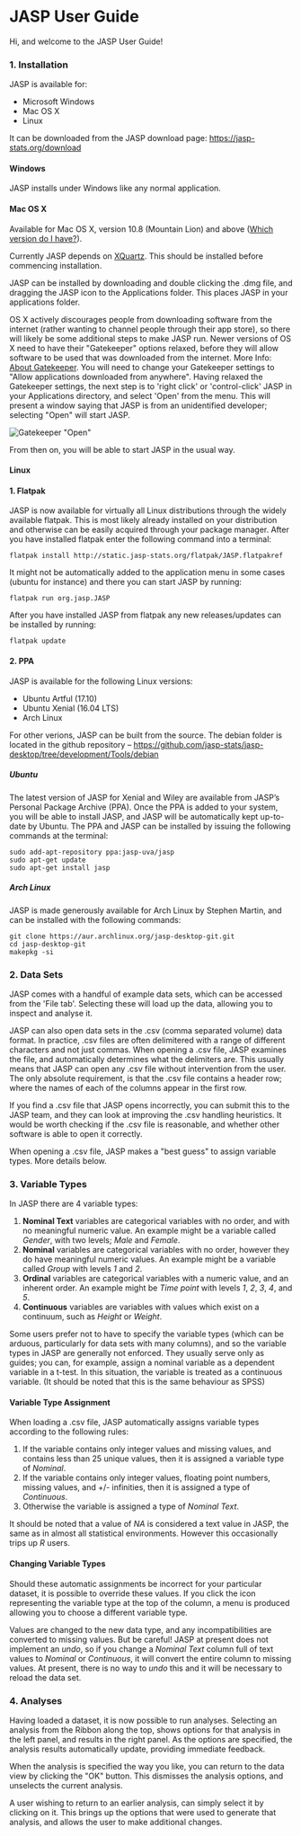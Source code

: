 
JASP User Guide
===============

Hi, and welcome to the JASP User Guide!

### 1. Installation

JASP is available for:

 - Microsoft Windows
 - Mac OS X
 - Linux

It can be downloaded from the JASP download page: https://jasp-stats.org/download

#### Windows

JASP installs under Windows like any normal application.

#### Mac OS X

Available for Mac OS X, version 10.8 (Mountain Lion) and above ([Which version do I have?](http://pondini.org/OSX/OSXversion.html)).

Currently JASP depends on [XQuartz](http://xquartz.macosforge.org/landing/). This should be installed before commencing installation.

JASP can be installed by downloading and double clicking the .dmg file, and dragging the JASP icon to the Applications folder. This places JASP in your applications folder.

OS X actively discourages people from downloading software from the internet (rather wanting to channel people through their app store), so there will likely be some additional steps to make JASP run. Newer versions of OS X need to have their "Gatekeeper" options relaxed, before they will allow software to be used that was downloaded from the internet. More Info: [About Gatekeeper](https://support.apple.com/en-us/HT202491). You will need to change your Gatekeeper settings to "Allow applications downloaded from anywhere". Having relaxed the Gatekeeper settings, the next step is to 'right click' or 'control-click' JASP in your Applications directory, and select 'Open' from the menu. This will present a window saying that JASP is from an unidentified developer; selecting "Open" will start JASP.

![Gatekeeper "Open"](https://raw.githubusercontent.com/jasp-stats/jasp-desktop/development/Docs/user-guide/gakekeeper.png)

From then on, you will be able to start JASP in the usual way.

#### Linux

#### 1. Flatpak
JASP is now available for virtually all Linux distributions through the widely available flatpak. This is most likely already installed on your distribution and otherwise can be  easily acquired through your package manager. After you have installed flatpak enter the following command into a terminal:
```
flatpak install http://static.jasp-stats.org/flatpak/JASP.flatpakref
```
It might not be automatically added to the application menu in some cases (ubuntu for instance) and there you can start JASP by running:
```
flatpak run org.jasp.JASP
```
After you have installed JASP from flatpak any new releases/updates can be installed by running:
```
flatpak update
```

#### 2. PPA
JASP is available for the following Linux versions:

 - Ubuntu Artful (17.10)
 - Ubuntu Xenial (16.04 LTS)
 - Arch Linux

For other verions, JASP can be built from the source. The debian folder is located in the github repository –  https://github.com/jasp-stats/jasp-desktop/tree/development/Tools/debian

##### Ubuntu

The latest version of JASP for Xenial and Wiley are available from JASP’s Personal Package Archive (PPA). Once the PPA is added to your system, you will be able to install JASP, and JASP will be automatically kept up-to-date by Ubuntu. The PPA and JASP can be installed by issuing the following commands at the terminal:

    sudo add-apt-repository ppa:jasp-uva/jasp
    sudo apt-get update
    sudo apt-get install jasp

##### Arch Linux

JASP is made generously available for Arch Linux by Stephen Martin, and can be installed with the following commands:

    git clone https://aur.archlinux.org/jasp-desktop-git.git
    cd jasp-desktop-git
    makepkg -si


### 2. Data Sets

JASP comes with a handful of example data sets, which can be accessed from the 'File tab'. Selecting these will load up the data, allowing you to inspect and analyse it.

JASP can also open data sets in the .csv (comma separated volume) data format. In practice, .csv files are often delimitered with a range of different characters and not just commas. When opening a .csv file, JASP examines the file, and automatically determines what the delimiters are. This usually means that JASP can open any .csv file without intervention from the user. The only absolute requirement, is that the .csv file contains a header row; where the names of each of the columns appear in the first row.

If you find a .csv file that JASP opens incorrectly, you can submit this to the JASP team, and they can look at improving the .csv handling heuristics. It would be worth checking if the .csv file is reasonable, and whether other software is able to open it correctly.

When opening a .csv file, JASP makes a "best guess" to assign variable types. More details below.

### 3. Variable Types

In JASP there are 4 variable types:

1. **Nominal Text** variables are categorical variables with no order, and with no meaningful numeric value. An example might be a variable called *Gender*, with two levels; *Male* and *Female*.
2. **Nominal** variables are categorical variables with no order, however they do have meaningful numeric values. An example might be a variable called *Group* with levels *1* and *2*.
3. **Ordinal** variables are categorical variables with a numeric value, and an inherent order. An example might be *Time point* with levels *1*, *2*, *3*, *4*, and *5*.
4. **Continuous** variables are variables with values which exist on a continuum, such as *Height* or *Weight*.

Some users prefer not to have to specify the variable types (which can be arduous, particularly for data sets with many columns), and so the variable types in JASP are generally not enforced. They usually serve only as guides; you can, for example, assign a nominal variable as a dependent variable in a t-test. In this situation, the variable is treated as a continuous variable.
(It should be noted that this is the same behaviour as SPSS)

#### Variable Type Assignment

When loading a .csv file, JASP automatically assigns variable types according to the following rules:

1. If the variable contains only integer values and missing values, and contains less than 25 unique values, then it is assigned a variable type of *Nominal*.
2. If the variable contains only integer values, floating point numbers, missing values, and +/- infinities, then it is assigned a type of *Continuous*.
3. Otherwise the variable is assigned a type of *Nominal Text*.

It should be noted that a value of *NA* is considered a text value in JASP, the same as in almost all statistical environments. However this occasionally trips up *R* users.

#### Changing Variable Types

Should these automatic assignments be incorrect for your particular dataset, it is possible to override these values. If you click the icon representing the variable type at the top of the column, a menu is produced allowing you to choose a different variable type.

Values are changed to the new data type, and any incompatibilities are converted to missing values. But be careful! JASP at present does not implement an *undo*, so if you change a *Nominal Text* column full of text values to *Nominal* or *Continuous*, it will convert the entire column to missing values. At present, there is no way to *undo* this and it will be necessary to reload the data set.

### 4. Analyses

Having loaded a dataset, it is now possible to run analyses. Selecting an analysis from the Ribbon along the top, shows options for that analysis in the left panel, and results in the right panel. As the options are specified, the analysis results automatically update, providing immediate feedback.

When the analysis is specified the way you like, you can return to the data view by clicking the "OK" button. This dismisses the analysis options, and unselects the current analysis.

A user wishing to return to an earlier analysis, can simply select it by clicking on it. This brings up the options that were used to generate that analysis, and allows the user to make additional changes.
